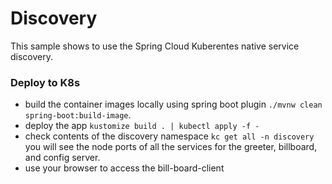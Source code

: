 # Discovery

This sample shows to use the Spring Cloud Kuberentes native service
discovery.

### Deploy to K8s

* build the container images locally using spring boot plugin `./mvnw clean spring-boot:build-image`.
* deploy the app `kustomize build . | kubectl apply -f -`
* check contents of the discovery namespace `kc get all -n discovery` you will see the node ports of all the
  services for the greeter, billboard, and config server.
* use your browser to access the bill-board-client 